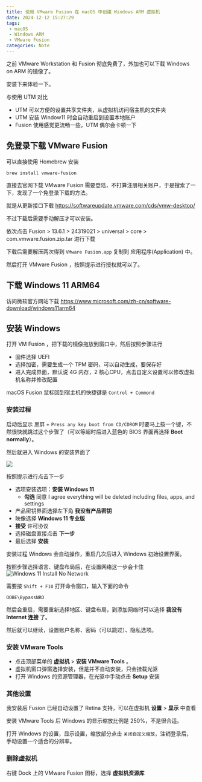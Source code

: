 ```yaml
---
title: 使用 VMware Fusion 在 macOS 中创建 Windows ARM 虚拟机
date: 2024-12-12 15:27:29
tags:
 - macOS
 - Windows ARM
 - VMware Fusion
categories: Note
---
```


之前 VMware Workstation 和 Fusion 彻底免费了，外加也可以下载 Windows on ARM 的镜像了。  

安装下来体验一下。  

与使用 UTM 对比
 - UTM 可以方便的设置共享文件夹，从虚拟机访问宿主机的文件夹
 - UTM 安装 Window11 时会自动重启到设置本地账户
 - Fusion 使用感觉更流畅一些，UTM 偶尔会卡顿一下

<!--more-->

## 免登录下载 VMware Fusion 

可以直接使用 Homebrew 安装
```
brew install vmware-fusion
```

直接去官网下载 VMware Fusion 需要登陆，不打算注册相关账户，于是搜索了一下，发现了一个免登录下载的方法。  

就是从更新接口下载 https://softwareupdate.vmware.com/cds/vmw-desktop/

不过下载后需要手动解压才可以安装。  

依次点击 Fusion > 13.6.1 > 24319021 > universal > core > com.vmware.fusion.zip.tar 进行下载

下载后需要解压两次得到 `VMware Fusion.app` 复制到 应用程序(Application) 中。 

然后打开 VMware Fusion ，按照提示进行授权就可以了。

## 下载 Windows 11 ARM64

访问微软官方网站下载 
https://www.microsoft.com/zh-cn/software-download/windows11arm64

## 安装 Windows 

打开 VM Fusion ，把下载的镜像拖放到窗口中，然后按照步骤进行

- 固件选择 UEFI
- 选择加密，需要生成一个 TPM 密码，可以自动生成，要保存好
- 进入完成界面，默认说 4G 内存，2 核心CPU，点击自定义设置可以修改虚拟机名称并修改配置

macOS Fusion 鼠标回到宿主机的快捷键是 `Control + Commond`

### 安装过程
启动后显示 黑屏 + `Press any key boot from CD/CDROM` 时要马上按一个键，不然很快就跳过这个步骤了（可以等超时后进入蓝色的 BIOS 界面再选择 **Boot normally**）。

然后就进入 Windows 的安装界面了 

![](https://m.nep.me/blog/post/use-fusion-install-win-arm-step.png)

按照提示进行点击下一步
 - 选项安装选项：**安装 Windows 11**
    - **勾选** 同意 I agree everything will be deleted including files, apps, and settings
 - 产品密钥界面选择左下角 **我没有产品密钥**
 - 映像选择 **Windows 11 专业版**
 - **接受** 许可协议
 - 选择磁盘直接点击 **下一步**
 - 最后选择 **安装**

安装过程 Windows 会自动操作，重启几次后进入 Windows 初始设置界面。  

按照步骤选择语言、键盘布局后，在设置网络这一步会卡住 
![Windows 11 Install No Network](https://m.nep.me/blog/post/use-fusion-install-win-arm-no-network.png)

需要按 `Shift + F10` 打开命令窗口，输入下面的命令
```
OOBE\BypassNRO
```

然后会重启，需要重新选择地区、键盘布局，到添加网络时可以选择 **我没有 Internet 连接** 了。 

然后就可以继续，设置账户名称、密码（可以跳过）、隐私选项。

### 安装 VMware Tools
- 点击顶部菜单的 **虚拟机** > **安装 VMware Tools** 。
- 虚拟机窗口弹窗选择安装，但是并不自动安装，只会挂载光驱
- 打开 Windows 的资源管理器，在光驱中手动点击 **Setup** 安装

### 其他设置
我安装后 Fusion 已经自动设置了 Retina 支持，可以在虚拟机 **设置** > **显示** 中查看

安装 VMware Tools 后 Windows 的显示缩放比例是 250%，不是很合适。  

打开 Windows 的设置，显示设置，缩放部分点击 `关闭自定义缩放`，注销登录后，手动设置一个适合的分辨率。

### 删除虚拟机 
右键 Dock 上的 VMware Fusion 图标，选择 **虚拟机资源库**
